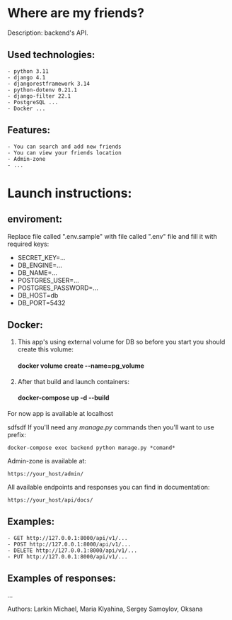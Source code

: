 # Where are my friends?

Description: backend's API.


Used technologies:
-
    - python 3.11
    - django 4.1
    - djangorestframework 3.14
    - python-dotenv 0.21.1
    - django-filter 22.1
    - PostgreSQL ...
    - Docker ...

Features:
-
    - You can search and add new friends
    - You can view your friends location
    - Admin-zone
    - ...


# Launch instructions:


## enviroment:
Replace file called ".env.sample" with file called ".env" file and fill it with required keys:
- SECRET_KEY=...
- DB_ENGINE=...
- DB_NAME=...
- POSTGRES_USER=...
- POSTGRES_PASSWORD=...
- DB_HOST=db
- DB_PORT=5432

## Docker:
1. This app's using external volume for DB so before you start you should create this volume:
    #### docker volume create --name=pg_volume
2. After that build and launch containers:
    #### docker-compose up -d --build
For now app is available at localhost

sdfsdf
If you'll need any *manage.py* commands then you'll want to use prefix:

    docker-compose exec backend python manage.py *comand*

Admin-zone is available at:

    https://your_host/admin/

All available endpoints and responses you can find in documentation:

    https://your_host/api/docs/


Examples:
-
    - GET http://127.0.0.1:8000/api/v1/...
    - POST http://127.0.0.1:8000/api/v1/...
    - DELETE http://127.0.0.1:8000/api/v1/...
    - PUT http://127.0.0.1:8000/api/v1/...

Examples of responses:
-
...

Authors: Larkin Michael, Maria Klyahina, Sergey Samoylov, Oksana
